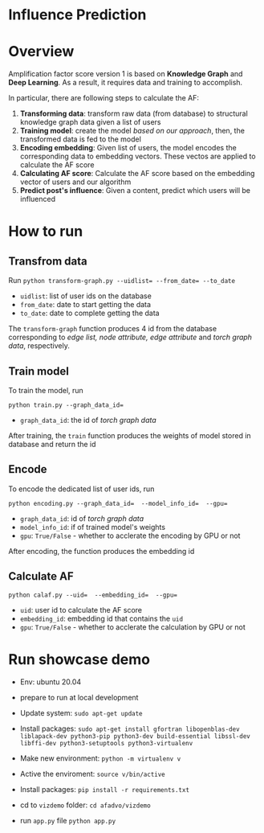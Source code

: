 # Influence Prediction

# Overview

Amplification factor score version 1 is based on **Knowledge Graph** and **Deep Learning**. As a result, it requires data and training to accomplish.

In particular, there are following steps to calculate the AF:
1. **Transforming data**: transform raw data (from database) to structural knowledge graph data given a list of users
2. **Training model**: create the model *based on our approach*, then, the transformed data is fed to the model
3. **Encoding embedding**: Given list of users, the model encodes the corresponding data to embedding vectors. These vectos are applied to calculate the AF score
4. **Calculating AF score**: Calculate the AF score based on the embedding vector of users and our algorithm
5. **Predict post's influence**: Given a content, predict which users will be influenced

# How to run

## Transfrom data

Run 
`python transform-graph.py --uidlist= --from_date= --to_date`

* `uidlist`: list of user ids on the database
* `from_date`: date to start getting the data
* `to_date`: date to complete getting the data

The `transform-graph` function produces $4$ id from the database corresponding to *edge list, node attribute, edge attribute* and *torch graph data*, respectively.

## Train model  
To train the model, run

`python train.py --graph_data_id= `

* `graph_data_id`: the id of *torch graph data*

After training, the `train` function produces the weights of model stored in database and return the id

## Encode
To encode the dedicated list of user ids, run

`python encoding.py --graph_data_id=  --model_info_id=  --gpu=  `

* `graph_data_id`: id of *torch graph data*
* `model_info_id`: if of trained model's weights
* `gpu`: `True/False` - whether to acclerate the encoding by GPU or not

After encoding, the function produces the embedding id

## Calculate AF
`python calaf.py --uid=  --embedding_id=  --gpu= `

* `uid`: user id to calculate the AF score 
* `embedding_id`: embedding id that contains the `uid`
* `gpu`: `True/False` - whether to acclerate the calculation by GPU or not

# Run showcase demo

- Env: ubuntu 20.04
- prepare to run at local development
- Update system: `sudo apt-get update`
- Install packages: `sudo apt-get install gfortran libopenblas-dev liblapack-dev python3-pip python3-dev build-essential libssl-dev libffi-dev python3-setuptools python3-virtualenv`
- Make new environment: `python -m virtualenv v`
- Active the enviroment: `source v/bin/active`
- Install packages: `pip install -r requirements.txt`

- cd to `vizdemo` folder: `cd afadvo/vizdemo`
- run `app.py` file `python app.py`



